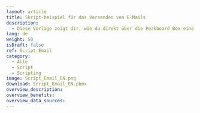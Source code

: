 ```yaml
---
layout: article
title: Skript-beispiel für das Versenden von E-Mails
description: 
  - Diese Vorlage zeigt dir, wie du direkt über die Peakboard Box eine E-Mail an deine E-Mail-Adresse versendest. Schließe dafür eine Tastatur und ggf. eine Maus an die Peakboard Box an.
lang: de
weight: 50
isDraft: false
ref: Script_Email
category:
  - Alle
  - Script
  - Scripting
image: Script_Email_EN.png
download: Script_Email_EN.pbmx
overview_description:
overview_benefits:
overview_data_sources:
---
```

